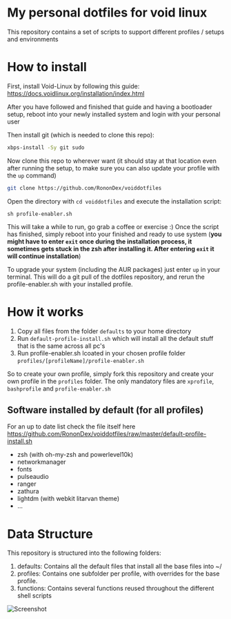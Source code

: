 # My personal dotfiles for void linux

This repository contains a set of scripts to support different profiles / setups and environments

# How to install

First, install Void-Linux by following this guide: https://docs.voidlinux.org/installation/index.html

After you have followed and finished that guide and having a bootloader setup, reboot into your newly installed system
and login with your personal user

Then install git (which is needed to clone this repo):
```bash
xbps-install -Sy git sudo
```

Now clone this repo to wherever want (it should stay at that location even after running the setup, to make sure you can
also update your profile with the `up` command)
```bash
git clone https://github.com/RononDex/voiddotfiles
```

Open the directory with `cd voiddotfiles` and execute the installation script:

```
sh profile-enabler.sh
```

This will take a while to run, go grab a coffee or exercise :)
Once the script has finished, simply reboot into your finished and ready to use system (**you might have to enter `exit` once during the installation process, it sometimes gets stuck in the zsh after installing it. After entering `exit` it will continue installation**)

To upgrade your system (including the AUR packages) just enter `up` in your terminal. This will do a git pull of the dotfiles repository, and rerun the profile-enabler.sh with your installed profile.

# How it works

1. Copy all files from the folder `defaults` to your home directory
1. Run `default-profile-install.sh` which will install all the default stuff that is the same across all pc's
1. Run profile-enabler.sh lcoated in your chosen profile folder `profiles/[profileName]/profile-enabler.sh`

So to create your own profile, simply fork this repository and create your own profile in the `profiles` folder. The only mandatory files are `xprofile`, `bashprofile` and `profile-enabler.sh`

## Software installed by default (for all profiles)
For an up to date list check the file itself here https://github.com/RononDex/voiddotfiles/raw/master/default-profile-install.sh

- zsh (with oh-my-zsh and powerlevel10k)
- networkmanager
- fonts
- pulseaudio
- ranger
- zathura
- lightdm (with webkit litarvan theme)
- ...

# Data Structure

This repository is structured into the following folders:

1. defaults: Contains all the default files that install all the base files into ~/
2. profiles: Contains one subfolder per profile, with overrides for the base profile.
3. functions: Contains several functions reused throughout the different shell scripts

![Screenshot](https://github.com/RononDex/voiddotfiles/raw/master/Screenshot.png)
